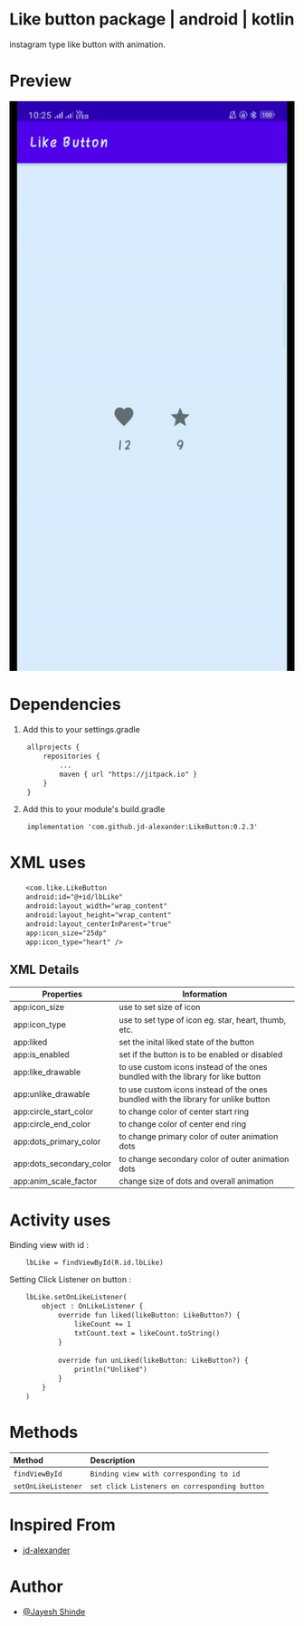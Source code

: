 
# Like button package | android | kotlin

instagram type like button with animation.



# Preview
![App Screenshot](resources/preview.gif)


# Dependencies

1. Add this to your settings.gradle

        allprojects {
            repositories {
                ...
                maven { url "https://jitpack.io" }
            }
        }

1. Add this to your module's build.gradle

        implementation 'com.github.jd-alexander:LikeButton:0.2.3'
    
    

	
# XML uses

        <com.like.LikeButton
        android:id="@+id/lbLike"
        android:layout_width="wrap_content"
        android:layout_height="wrap_content"
        android:layout_centerInParent="true"
        app:icon_size="25dp"
        app:icon_type="heart" />


## XML Details

| Properties  | Information |
| ------------- | ------------- |
| app:icon_size  | use to set size of icon |
| app:icon_type  | use to set type of icon eg. star, heart, thumb, etc. |
| app:liked  | set the inital liked state of the button |
| app:is_enabled  |  set if the button is to be enabled or disabled |
| app:like_drawable  |  to use custom icons instead of the ones bundled with the library for like button |
| app:unlike_drawable  |  to use custom icons instead of the ones bundled with the library for unlike button |
| app:circle_start_color  |  to change color of center start ring |
| app:circle_end_color  |  to change color of center end ring |
| app:dots_primary_color  |  to change primary color of outer animation dots|
| app:dots_secondary_color  | to change secondary color of outer animation dots |
| app:anim_scale_factor  | change size of dots and overall animation |



# Activity uses
Binding view with id :

        lbLike = findViewById(R.id.lbLike)
    
Setting Click Listener on button :        

        lbLike.setOnLikeListener(
            object : OnLikeListener {
                override fun liked(likeButton: LikeButton?) {
                    likeCount += 1
                    txtCount.text = likeCount.toString()
                }

                override fun unLiked(likeButton: LikeButton?) {
                    println("Unliked")
                }
            }
        )
        
# Methods


| Method | Description |  
| :-------- | :------- | 
| `findViewById` | `Binding view with corresponding to id` |  
| `setOnLikeListener` | `set click Listeners on corresponding button` |


# Inspired From

 - [jd-alexander](https://github.com/jd-alexander/LikeButton)

# Author

- [@Jayesh Shinde](https://github.com/jayesh2272001)
